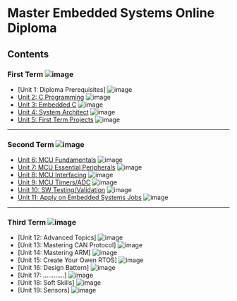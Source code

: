 # Master Embedded Systems Online Diploma

## Contents

### First Term ![image](https://progress-bar.dev/100/?title=Done)

- [Unit 1: Diploma Prerequisites] ![image](https://progress-bar.dev/100/?title=&color=bababa)
- [Unit 2: C Programming](Unit_2_C_Programming) ![image](https://progress-bar.dev/100/)
- [Unit 3: Embedded C](Unit_3_Embedded_C) ![image](https://progress-bar.dev/100/)
- [Unit 4: System Architect](Unit_4_System_Architecture) ![image](https://progress-bar.dev/100/)
- [Unit 5: First Term Projects](Unit_5_First_Term_Projects) ![image](https://progress-bar.dev/100/)

---

### Second Term ![image](https://progress-bar.dev/0/?title=staring_soon&color=ff00ff)

- [Unit 6: MCU Fundamentals](Unit_6_MCU_Fundamentals) ![image](https://progress-bar.dev/0/)
- [Unit 7: MCU Essential Peripherals](Unit_7_MCU_Essential_Peripherals) ![image](https://progress-bar.dev/0/)
- [Unit 8: MCU Interfacing](Unit_8_MCU_Interfacing) ![image](https://progress-bar.dev/0/)
- [Unit 9: MCU Timers/ADC](Unit_9_MCU_Timer_%26_ADC) ![image](https://progress-bar.dev/0/)
- [Unit 10: SW Testing/Validation](Unit_10_SW_Testing_Validation) ![image](https://progress-bar.dev/0/)
- [Unit 11: Apply on Embedded Systems Jobs](https://github.com/Mina-Karam/Master_Embedded_Systems) ![image](https://progress-bar.dev/0/?title=Exams&color=bababa)

---

### Third Term ![image](https://progress-bar.dev/0/?title=Start_Soon&color=ff00ff)

- [Unit 12: Advanced Topics] ![image](https://progress-bar.dev/0/)
- [Unit 13: Mastering CAN Protocol] ![image](https://progress-bar.dev/0/)
- [Unit 14: Mastering ARM] ![image](https://progress-bar.dev/0/)
- [Unit 15: Create Your Owen RTOS] ![image](https://progress-bar.dev/0/)
- [Unit 16: Design Battern] ![image](https://progress-bar.dev/0/)
- [Unit 17: ............] ![image](https://progress-bar.dev/0/)
- [Unit 18: Soft Skills] ![image](https://progress-bar.dev/0/)
- [Unit 19: Sensors] ![image](https://progress-bar.dev/0/)
